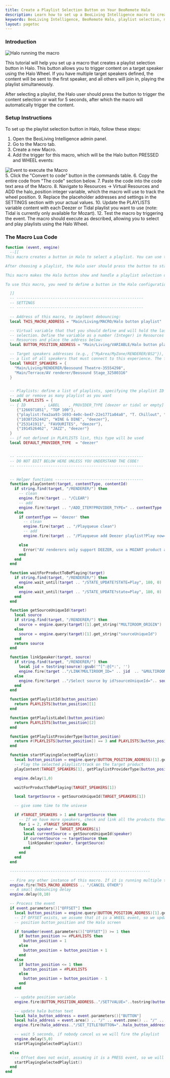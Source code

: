 ```yaml
---
title: Create a Playlist Selection Button on Your BeoRemote Halo
description: Learn how to set up a BeoLiving Intelligence macro to create a dedicated playlist selection button on your BeoRemote Halo. This guide provides a step-by-step breakdown of the Lua code, enabling you to select from a list of playlists using the Halo Wheel and play them seamlessly on your target speakers.
keywords: BeoLiving Intelligence, BeoRemote Halo, playlist selection, macro, Lua, automation, music control, multiroom audio, Deezer, Tidal
layout: pagetoc
---
```


### Introduction

<div class="text-left float-right  col-sm-6">
  <img src="/bli-guides/pictures/bli-halo-playlist-tutorial/halo.gif" alt="Halo running the macro" class="img-fluid">
</div>

This tutorial will help you set up a macro that creates a playlist selection button in Halo. This button allows you to trigger content on a target speaker using the Halo Wheel. If you have multiple target speakers defined, the content will be sent to the first speaker, and all others will join in, playing the playlist simultaneously.

After selecting a playlist, the Halo user should press the button to trigger the content selection or wait for 5 seconds, after which the macro will automatically trigger the content.
<div class="text-left">
</div>

### Setup Instructions

To set up the playlist selection button in Halo, follow these steps:

1. Open the BeoLiving Intelligence admin panel.
2. Go to the Macro tab.
3. Create a new Macro.
4. Add the trigger for this macro, which will be the Halo button PRESSED and WHEEL events:
<div class="text-center">
  <img src="/bli-guides/pictures/bli-halo-playlist-tutorial/macro-events.png" class="img-fluid" alt="Event to execute the Macro"/>
</div>
5. Click the "Convert to code" button in the commands table.
6. Copy the entire code from "The code" section below.
7. Paste the code into the code text area of the Macro.
8. Navigate to Resources -> Virtual Resources and ADD the halo_position integer variable, which the macro will use to track the wheel position.
9. Replace the placeholder addresses and settings in the SETTINGS section with your actual values.
10. Update the PLAYLISTS variable content with each Deezer or Tidal playlist you want to use (note: Tidal is currently only available for Mozart).
12. Test the macro by triggering the event. The macro should execute as described, allowing you to select and play playlists using the Halo Wheel.

### The Macro Lua Code
```lua
function (event, engine)
  --[[
This macro creates a button in Halo to select a playlist. You can use the Halo Wheel to play content on a target speaker. If there are multiple TARGET_SPEAKERS, the content will play on the first speaker, and the others will join in and play the playlist at the same time.

After choosing a playlist, the Halo user should press the button to start the content or wait for 5 seconds for the macro to start it automatically.

This macro makes the Halo button show and handle a playlist selection using the Halo Wheel.

To use this macro, you need to define a button in the Halo configuration (Interfaces -> Your Halo) and a Virtual variable to store the last user selection. Then, edit the SETTINGS below:

  ]]
  -- --------------------------------------------------------
  -- SETTINGS
  -- --------------------------------------------------------

  -- Address of this macro, to implment debouncing:
  local THIS_MACRO_ADDRESS = "Main/Living/MACRO/Halo button playlist"

  -- Virtual variable that that you should define and will hold the last user
  -- selection. Define the variable as a number (Integer) in Resources -> Virtual
  -- Resources and place the address below:
  local BUTTON_POSITION_ADDRESS = "Main/Living/VARIABLE/Halo button playlist position"

  -- Target speakers addresses (e.g., {"MyArea/MyZone/RENDERER/BS2"}),
  -- a list of all speakers that must connect to this experience. The first one will be chosen as the master
  local TARGET_SPEAKERS = {
    "Main/Living/RENDERER/Beosound Theatre-35554298",
    "Main/Terrace/AV renderer/Beosound Stage_32580316"
  }


  -- Playlists: define a list of playlists, specifying the playlist ID and the label shown to the user
  -- add or remove as many playlist as you want
  local PLAYLISTS = {
  -- { ID        , LABEL    , PROVIDER_TYPE [deezer or tidal or empty] }
     {"1266971851", "TOP 100"},
     {"playlist:fea2aa93-1693-4e0c-be47-22e1771a04a8", "T. Chillout", "tidal"},
     {"10387252442", "WINE & DINE", "deezer"},
     {"253141911", "FAVOURITES", "deezer"},
     {"1914526462", "JAZZ", "deezer"}
  }
  -- if not defined in PLAYLISTS list, this type will be used
  local DEFAULT_PROVIDER_TYPE  = "deezer"


  -- --------------------------------------------------------
  -- DO NOT EDIT BELOW HERE UNLESS YOU UNDERSTAND THE CODE!
  -- --------------------------------------------------------


  -- Helper functions ---------------------------------------
  function playContent(target, contentType, contentId)
    if string.find(target, "/RENDERER/") then
      -- clean
      engine.fire(target .. "/CLEAR")
      -- add
      engine.fire(target .. "/ADD_ITEM?PROVIDER_TYPE=" .. contentType .. "&PLAY_NOW=true&ID=" .. contentId .. "&TYPE=playlist&DETAILS=&ART=https://e-cdns-images.dzcdn.net/images/cover/0bc34ce79169a66ace4b4fd553e13355/250x250-000000-80-0-0.jpg")
    else
      if contentType == 'deezer' then
        -- clean
        engine.fire(target .. "/Playqueue clean")
        -- add
        engine.fire(target .. "/Playqueue add Deezer playlist?Play now=true&Playlist id="..contentId)

      else
        Error("AV renderers only support DEEZER, use a MOZART product as first product.")
      end
    end
  end

  function waitForProductToBePlaying(target)
    if string.find(target, "/RENDERER/") then
      engine.wait_until(target .. "/STATE_UPDATE?STATE=Play", 180, 0)
    else
      engine.wait_until(target .. "/STATE_UPDATE?state=Play", 180, 0)
    end
  end

  function getSourceUniqueId(target)
    local source
    if string.find(target, "/RENDERER/") then
      source = engine.query(target)[1].get_string("MULTIROOM_ORIGIN")
    else
      source = engine.query(target)[1].get_string("sourceUniqueId")
    end
    return source
  end

  function linkSpeaker(target, source)
    if string.find(target, "/RENDERER/") then
      local jid = tostring(source):gsub('^[^:@]*:', '')
      engine.fire(target .."/LINK?MULTIROOM_ID=" .. jid  .. "&MULTIROOM_TYPE=beoLink")
    else
      engine.fire(target .."/Select source by id?sourceUniqueId=".. source)
    end
  end

  function getPlaylistId(button_position)
    return PLAYLISTS[button_position][1]
  end

  function getPlaylistLabel(button_position)
    return PLAYLISTS[button_position][2]
  end

  function getPlaylistProviderType(button_position)
    return #(PLAYLISTS[button_position]) == 3 and PLAYLISTS[button_position][3] or DEFAULT_PROVIDER_TYPE
  end

  function startPlayingSelectedPlaylist()
    local button_position = engine.query(BUTTON_POSITION_ADDRESS)[1].get_number("VALUE")
    -- Play the selected playlist/track on the target product
    playContent(TARGET_SPEAKERS[1], getPlaylistProviderType(button_position), getPlaylistId(button_position))

    engine.delay(1,0)

    waitForProductToBePlaying(TARGET_SPEAKERS[1])

    local targetSource = getSourceUniqueId(TARGET_SPEAKERS[1])

    -- give some time to the univese

    if #TARGET_SPEAKERS > 1 and targetSource then
      -- If we have more speakers, check and link all the products that were not linked yet
      for i = 2, #TARGET_SPEAKERS do
        local speaker = TARGET_SPEAKERS[i]
        local currentSource = getSourceUniqueId(speaker)
        if currentSource ~= targetSource then
          linkSpeaker(speaker, targetSource)
        end
      end
    end
  end

  --------------------------------------------------------------

  -- Fire any other instance of this macro. If it is running multiple times, we must keep just the last run
  engine.fire(THIS_MACRO_ADDRESS .. "/CANCEL OTHER")
  -- A small debouncing delay
  engine.delay(0,10)

  -- Process the event
  if event.parameters()["OFFSET"] then
    local button_position = engine.query(BUTTON_POSITION_ADDRESS)[1].get_number("VALUE")
    -- If OFFSET exists, we assume that it is a WHEEL event, so we update the
    -- position button_position and the Halo screen

    if tonumber(event.parameters()["OFFSET"]) >= 1 then
      if button_position >= #PLAYLISTS then
        button_position = 1
      else
        button_position = button_position + 1
      end
    else
      if button_position <= 1 then
        button_position = #PLAYLISTS
      else
        button_position = button_position - 1
      end
    end

    -- update position variable
    engine.fire(BUTTON_POSITION_ADDRESS.."/SET?VALUE="..tostring(button_position))

    -- update halo button text
    local halo_button_address = event.parameters()["BUTTON"]
    local halo_address = event.area() .. "/" .. event.zone() .. "/" .. event.type() .. "/" .. event.name()
    engine.fire(halo_address.."/SET_TITLE?BUTTON="..halo_button_address.."&TITLE=".. getPlaylistLabel(button_position))

    -- wait 5 seconds, if nobody cancel us we will fire the playlist
    engine.delay(5,0)
    startPlayingSelectedPlaylist()

  else
    -- Offset does not exist, assuming it is a PRESS event, so we will send the currently selected playlist
    startPlayingSelectedPlaylist()
  end
end

```
